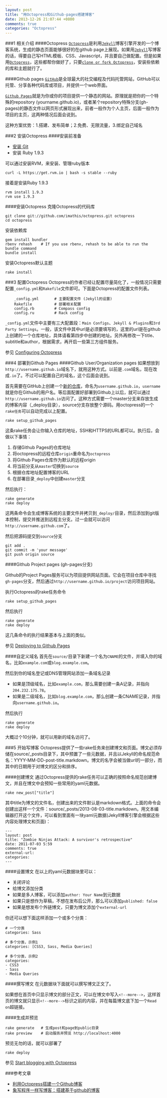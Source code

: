 ```yaml
---
layout: post
title: "用Octopress和Github-pages搭建博客"
date: 2013-12-26 21:07:44 +0800
comments: true
categories: "Octopress"
---
```


###1 相关介绍
####Octopress
[`Octopress`](http://octopress.org/)是利用[`Jekyll`](http://github.com/mojombo/jekyll)博客引擎开发的一个博客系统，生成的静态页面能够很好的在github page上展现。如果用[`Jekyll`](http://github.com/mojombo/jekyll)写博客的话，得要自己写HTML模板、CSS、Javascript，并且要自己做配置。但是如果用[`Octopress`](http://octopress.org/)，这些都帮你做好了，只要[`clone or fork Octopress`](https://github.com/imathis/octopress)，安装些依赖的库和主题就行了。

<!-- more -->

####Github pages
[`GitHub`](https://github.com/)是全球最大的社交编程及代码托管网站，GitHub可以托管、分享各种代码库或项目，并提供一个web界面。 
  
[`Github Pages`](http://pages.github.com/)就是为你或你的项目提供一个静态的网站。原理就是把你的一个特殊的repository (yourname.github.io)，或者某个repository特殊分支(gh-pages)的静态文件以网页形式展现出来，前者一般作为个人主页，后面一般作为项目的主页，这两种情况后面会说到。  

这种方案优势：1.搭建、发布简单；2.免费、无限流量，3.绑定自己域名

###2 安装Octopress
####安装前准备
* [安装 Git](http://git-scm.com/)
* 安装 Ruby 1.9.3  


可以通过安装RVM，来安装、管理ruby版本 
 
```
curl -L https://get.rvm.io | bash -s stable --ruby
```

接着是安装Ruby 1.9.3   

```
rvm install 1.9.3
rvm use 1.9.3
```

####安装Octopress
克隆Octopress的代码库  

```
git clone git://github.com/imathis/octopress.git octopress
cd octopress
```  

安装依赖库

```
gem install bundler
rbenv rehash    # If you use rbenv, rehash to be able to run the bundle command
bundle install
```

安装Octopress默认主题

```
rake install
```

###3 配置Octopress
Octopress的作者已经让配置尽量简化了，一般情况只需要配置`_config.yml`和`Rakefile`文件即可。下面是Octopress的配置文件列表。

```
    _config.yml       # 主要配置文件 (Jekyll的设置)
    Rakefile          # 部署相关配置
    config.rb         # Compass config
    config.ru         # Rack config
```

`_config.yml`文件中主要有三大配置段：`Main Configs`、`Jekyll & Plugins`和`3rd Party Settings`。一般，该文件中其中url是必须要填写的，这里的url是在github上创建的一个仓库地址，具体请看第四步中创建的地址。另外再修改一下title、subtitle和author，根据需求，再开启一些第三方组件服务。

参见 [Configuring Octopress](http://octopress.org/docs/configuring/)

###4 部署到Github Pages
####Github User/Organization pages
如果想放到`http://username.github.io`域名下，就用这种方式。以前是`.com`域名，现在改成`.io`了。不过可以配置自己的域名，这个后面会说到。

首先需要在GitHub上创建一个[新的仓库](https://github.com/repositories/new)，命名为`username.github.io`，`username`就是你在Github的用户名。等后面配置好部署到Github上以后，就可以通过`http://username.github.io`访问了。这种方式需要一个master分支来存放生成的博客内容（_deploy目录），source分支存放整个源码。用octopress的一个`rake任务`可以自动完成以上配置。

```
rake setup_github_pages
```

这条rake任务会让你输入仓库的地址，SSH和HTTPS的URL都可以。执行后，会做以下事情：  
1. 存储Github Pages的仓库地址  
2. 将octopress的远程仓库`origin`重命名为`octopress`  
3. 将Github Pages仓库作为默认的远程origin  
4. 将当前分支从`master`切换到`source`  
5. 根据仓库地址配置博客的URL  
6. 在部署目录`_deploy`中创建`master`分支  

然后执行：

```
rake generate
rake deploy
```

这两条命令会生成博客系统的主要文件并拷贝到`_deploy/`目录，然后添加到git版本控制，提交并推送到远程主分支。过一会就可以访问`http://username.github.com`了。

然后把源码提交到`source`分支

```
git add .
git commit -m 'your message'
git push origin source
```

####Github Project pages (gh-pages分支)

Github的Project Pages服务可以为项目提供网站页面。它会在项目仓库中寻找`gh-pages`分支，然后通过`http://username.github.io/project`访问项目网站。

执行Octopress的rake任务命令

```
rake setup_github_pages
```

然后执行

```
rake generate
rake deploy
```

这几条命令的执行结果基本与上面的类似。

参见 [Deploying to Github Pages](http://octopress.org/docs/deploying/github/)

####自定义域名
首先在`source/`目录下新建一个名为`CNAME`的文件，并填入你的域名，比如`example.com`或`blog.example.com`。

然后到你的域名登记或DNS管理网站添加一条域名记录  

* 如果是顶级域名，比如`example.com`，那么需要创建一条A记录，并指向`204.232.175.78`。  
* 如果是二级域名，比如`blog.example.com`，那么创建一条CNAME记录，并指向`username.github.io`。

然后执行

```
rake generate
rake deploy
```

大概过个10分钟，就可以用新的域名访问了。

###5 开始写博客
Octopress提供了一些rake任务来创建博文和页面。博文必须存储在source/_posts目录下，其中预置了一些元数据，并且以Jekyll的命名规范命名：YYYY-MM-DD-post-title.markdown。博文的名字会被当做url的一部分，而其中的日期用于对博文的区分和排序。

####创建博文
通过Octopress提供的rake任务可以正确的按照命名规范创建博文，并且在博文中会预知一些常用的yaml元数据。

```
rake new_post["title"]
```

其中title为博文的文件名，创建出来的文件默认是markdown格式。上面的命令会创建出这样一个文件：source/_posts/2013-08-03-title.markdown。用文本编辑器打开这个文件，可以看到里面有一块yaml元数据(Jekyll博客引擎会根据这些内容处理博文和页面)：

```
---
layout: post
title: "Zombie Ninjas Attack: A survivor's retrospective"
date: 2011-07-03 5:59
comments: true
external-url:
categories:
---
```

####设置博文
在以上的yaml元数据块里可以：  

* 关闭评论  
* 给博文添加分类  
* 如果是多人博客，可以添加`author: Your Name`到元数据  
* 如果只是想作为草稿，不想在发布后公开，那么可以添加`published: false`  
* 如果是想发布个外链博文，只要为博文添加个`external-url`  

你还可以想下面这样添加一个或多个分类：

```
# 一个分类
categories: Sass
 
# 多个分类，示例1
categories: [CSS3, Sass, Media Queries]
 
# 多个分类，示例2
categories:
- CSS3
- Sass
- Media Queries
```


####撰写博文
在元数据块下面就可以撰写博文正文了。

如果想在首页中只显示博文的部分正文，可以在博文中写入`<!--more-->`，这样首页的博文就只显示`<!--more-->`标识之前的内容，并在每篇博文底下加一个`Read on`超链接。  

####生成并预览
```
rake generate   # 生成post和page到public目录
rake preview    # 启动服务并预览 http://localhost:4000
```
预览无勿的话，就可以部署了  

```
rake deploy
```

参见 [Start blogging with Octopress](http://octopress.org/docs/blogging)

###参考文章

* [利用Octopress搭建一个Github博客](http://blog.devtang.com/blog/2012/02/10/setup-blog-based-on-github/)
* [象写程序一样写博客：搭建基于github的博客](http://blog.devtang.com/blog/2012/02/10/setup-blog-based-on-github/)


